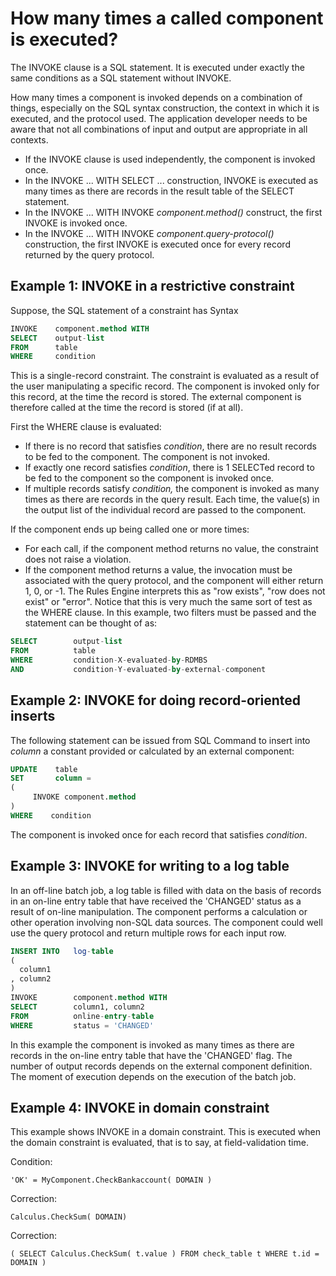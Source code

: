 # How many times a called component is executed?

The INVOKE clause is a SQL statement. It is executed under exactly the same conditions as a SQL statement without INVOKE.

How many times a component is invoked depends on a combination of things, especially on the SQL syntax construction, the context in which it is executed, and the protocol used. The application developer needs to be aware that not all combinations of input and output are appropriate in all contexts.

- If the INVOKE clause is used independently, the component is invoked once.
- In the INVOKE ... WITH SELECT ... construction, INVOKE is executed as many times as there are records in the result table of the SELECT statement.
- In the INVOKE ... WITH INVOKE *component.method()* construct, the first INVOKE is invoked once.
- In the INVOKE ... WITH INVOKE *component*.*query-protocol()* construction, the first INVOKE is executed once for every record returned by the query protocol.

## Example 1: INVOKE in a restrictive constraint

Suppose, the SQL statement of a constraint has Syntax

```sql
INVOKE    component.method WITH
SELECT    output-list
FROM      table
WHERE     condition

```

This is a single-record constraint. The constraint is evaluated as a result of the user manipulating a specific record. The component is invoked only for this record, at the time the record is stored. The external component is therefore called at the time the record is stored (if at all).

First the WHERE clause is evaluated:

- If there is no record that satisfies *condition*, there are no result records to be fed to the component. The component is not invoked.
- If exactly one record satisfies *condition*, there is 1 SELECTed record to be fed to the component so the component is invoked once.
- If multiple records satisfy *condition,* the component is invoked as many times as there are records in the query result. Each time, the value(s) in the output list of the individual record are passed to the component.

If the component ends up being called one or more times:

- For each call, if the component method returns no value, the constraint does not raise a violation.
- If the component method returns a value, the invocation must be associated with the query protocol, and the component will either return 1, 0, or -1. The Rules Engine interprets this as "row exists", "row does not exist" or "error". Notice that this is very much the same sort of test as the WHERE clause. In this example, two filters must be passed and the statement can be thought of as:

```sql
SELECT        output-list
FROM          table
WHERE         condition-X-evaluated-by-RDMBS
AND           condition-Y-evaluated-by-external-component

```

## Example 2: INVOKE for doing record-oriented inserts

The following statement can be issued from SQL Command to insert into *column* a constant provided or calculated by an external component:

```sql
UPDATE    table
SET       column =
(
     INVOKE component.method
)
WHERE    condition

```

The component is invoked once for each record that satisfies *condition*.

## Example 3: INVOKE for writing to a log table

In an off-line batch job, a log table is filled with data on the basis of records in an on-line entry table that have received the 'CHANGED' status as a result of on-line manipulation. The component performs a calculation or other operation involving non-SQL data sources. The component could well use the query protocol and return multiple rows for each input row.

```sql
INSERT INTO   log-table
(
  column1
, column2 
)
INVOKE        component.method WITH
SELECT        column1, column2
FROM          online-entry-table
WHERE         status = 'CHANGED'

```

In this example the component is invoked as many times as there are records in the on-line entry table that have the 'CHANGED' flag. The number of output records depends on the external component definition. The moment of execution depends on the execution of the batch job.

## Example 4: INVOKE in domain constraint

This example shows INVOKE in a domain constraint. This is executed when the domain constraint is evaluated, that is to say, at field-validation time.

Condition:

```
'OK' = MyComponent.CheckBankaccount( DOMAIN )

```

Correction:

```
Calculus.CheckSum( DOMAIN)

```

Correction:

```
( SELECT Calculus.CheckSum( t.value ) FROM check_table t WHERE t.id = DOMAIN )

```

##  

##  